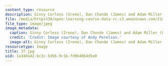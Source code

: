 ```yaml
---
content_type: resource
description: Ginny Corless (Irene), Dan Chonde (James) and Adam Miller (Lowell).
file: /media/https%3A/open-learning-course-data-rc.s3.amazonaws.com/21m-873-theater-arts-topics-fall-2004-january-iap-2005/1a340a42bc3c5d569c1bfd9b40b4d5e0_37.jpg
file_type: image/jpeg
image_metadata:
  caption: Ginny Corless (Irene), Dan Chonde (James) and Adam Miller (Lowell).
  credit: 'Credit: Image courtesy of Andy Perelson.'
  image-alt: Ginny Corless (Irene), Dan Chonde (James) and Adam Miller (Lowell).
resourcetype: Image
title: 37.jpg
uid: 1a340a42-bc3c-5d56-9c1b-fd9b40b4d5e0
---
```

